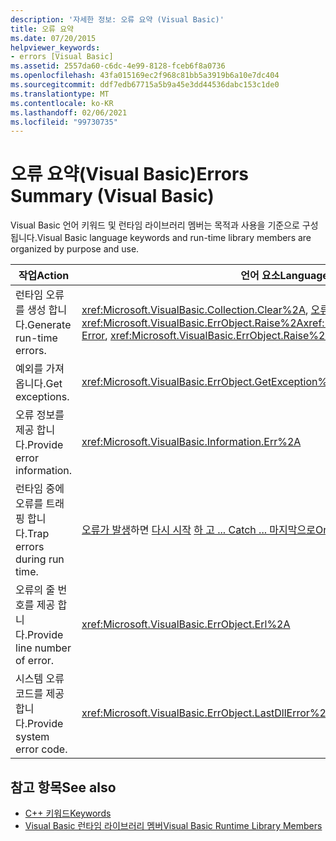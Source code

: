 ```yaml
---
description: '자세한 정보: 오류 요약 (Visual Basic)'
title: 오류 요약
ms.date: 07/20/2015
helpviewer_keywords:
- errors [Visual Basic]
ms.assetid: 2557da60-c6dc-4e99-8128-fceb6f8a0736
ms.openlocfilehash: 43fa015169ec2f968c81bb5a3919b6a10e7dc404
ms.sourcegitcommit: ddf7edb67715a5b9a45e3dd44536dabc153c1de0
ms.translationtype: MT
ms.contentlocale: ko-KR
ms.lasthandoff: 02/06/2021
ms.locfileid: "99730735"
---
```

# <a name="errors-summary-visual-basic"></a><span data-ttu-id="114d1-103">오류 요약(Visual Basic)</span><span class="sxs-lookup"><span data-stu-id="114d1-103">Errors Summary (Visual Basic)</span></span>

<span data-ttu-id="114d1-104">Visual Basic 언어 키워드 및 런타임 라이브러리 멤버는 목적과 사용을 기준으로 구성 됩니다.</span><span class="sxs-lookup"><span data-stu-id="114d1-104">Visual Basic language keywords and run-time library members are organized by purpose and use.</span></span>  
  
|<span data-ttu-id="114d1-105">작업</span><span class="sxs-lookup"><span data-stu-id="114d1-105">Action</span></span>|<span data-ttu-id="114d1-106">언어 요소</span><span class="sxs-lookup"><span data-stu-id="114d1-106">Language element</span></span>|  
|------------|----------------------|  
|<span data-ttu-id="114d1-107">런타임 오류를 생성 합니다.</span><span class="sxs-lookup"><span data-stu-id="114d1-107">Generate run-time errors.</span></span>|<span data-ttu-id="114d1-108"><xref:Microsoft.VisualBasic.Collection.Clear%2A>, [오류](../statements/error-statement.md), <xref:Microsoft.VisualBasic.ErrObject.Raise%2A></span><span class="sxs-lookup"><span data-stu-id="114d1-108"><xref:Microsoft.VisualBasic.Collection.Clear%2A>, [Error](../statements/error-statement.md), <xref:Microsoft.VisualBasic.ErrObject.Raise%2A></span></span>|  
|<span data-ttu-id="114d1-109">예외를 가져옵니다.</span><span class="sxs-lookup"><span data-stu-id="114d1-109">Get exceptions.</span></span>|<xref:Microsoft.VisualBasic.ErrObject.GetException%2A>|  
|<span data-ttu-id="114d1-110">오류 정보를 제공 합니다.</span><span class="sxs-lookup"><span data-stu-id="114d1-110">Provide error information.</span></span>|<xref:Microsoft.VisualBasic.Information.Err%2A>|  
|<span data-ttu-id="114d1-111">런타임 중에 오류를 트래핑 합니다.</span><span class="sxs-lookup"><span data-stu-id="114d1-111">Trap errors during run time.</span></span>|<span data-ttu-id="114d1-112">[오류가 발생](../statements/on-error-statement.md)하면 [다시 시작](../statements/resume-statement.md) [하 고 ... Catch ... 마지막으로](../statements/try-catch-finally-statement.md)</span><span class="sxs-lookup"><span data-stu-id="114d1-112">[On Error](../statements/on-error-statement.md), [Resume](../statements/resume-statement.md), [Try...Catch...Finally](../statements/try-catch-finally-statement.md)</span></span>|  
|<span data-ttu-id="114d1-113">오류의 줄 번호를 제공 합니다.</span><span class="sxs-lookup"><span data-stu-id="114d1-113">Provide line number of error.</span></span>|<xref:Microsoft.VisualBasic.ErrObject.Erl%2A>|  
|<span data-ttu-id="114d1-114">시스템 오류 코드를 제공 합니다.</span><span class="sxs-lookup"><span data-stu-id="114d1-114">Provide system error code.</span></span>|<xref:Microsoft.VisualBasic.ErrObject.LastDllError%2A>|  
  
## <a name="see-also"></a><span data-ttu-id="114d1-115">참고 항목</span><span class="sxs-lookup"><span data-stu-id="114d1-115">See also</span></span>

- [<span data-ttu-id="114d1-116">C++ 키워드</span><span class="sxs-lookup"><span data-stu-id="114d1-116">Keywords</span></span>](index.md)
- [<span data-ttu-id="114d1-117">Visual Basic 런타임 라이브러리 멤버</span><span class="sxs-lookup"><span data-stu-id="114d1-117">Visual Basic Runtime Library Members</span></span>](../runtime-library-members.md)
